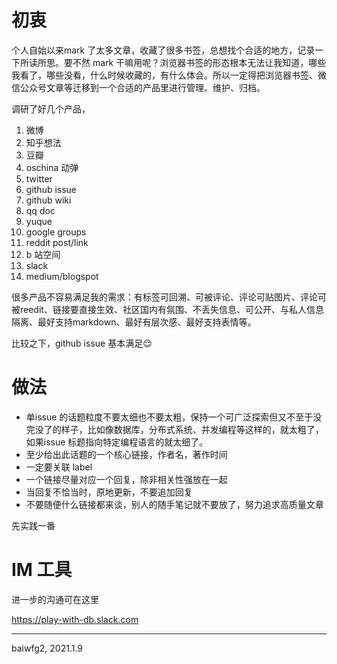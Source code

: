 # 初衷

个人自始以来mark 了太多文章，收藏了很多书签，总想找个合适的地方，记录一下所读所思。要不然 mark 干嘛用呢？浏览器书签的形态根本无法让我知道，哪些我看了，哪些没看，什么时候收藏的，有什么体会。所以一定得把浏览器书签、微信公众号文章等迁移到一个合适的产品里进行管理、维护、归档。

调研了好几个产品，
1. 微博
2. 知乎想法
3. 豆瓣
4. oschina 动弹
5. twitter
6. github issue
7. github wiki
8. qq doc
9. yuque
10. google groups
11. reddit post/link
12. b 站空间
13. slack
14. medium/blogspot

很多产品不容易满足我的需求：有标签可回溯、可被评论、评论可贴图片、评论可被reedit、链接要直接生效、社区国内有氛围、不丢失信息、可公开、与私人信息隔离、最好支持markdown、最好有层次感、最好支持表情等。

比较之下，github issue 基本满足😌

# 做法
- 单issue 的话题粒度不要太细也不要太粗，保持一个可广泛探索但又不至于没完没了的样子，比如像数据库，分布式系统、并发编程等这样的，就太粗了， 如果issue 标题指向特定编程语言的就太细了。
- 至少给出此话题的一个核心链接，作者名，著作时间
- 一定要关联 label
- 一个链接尽量对应一个回复，除非相关性强放在一起
- 当回复不恰当时，原地更新，不要追加回复
- 不要随便什么链接都来谈，别人的随手笔记就不要放了，努力追求高质量文章

先实践一番

# IM 工具
进一步的沟通可在这里

https://play-with-db.slack.com

---

baiwfg2, 2021.1.9
